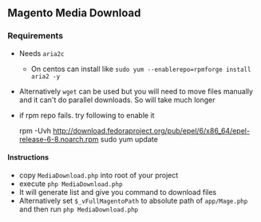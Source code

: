 ## Magento Media Download

### Requirements
* Needs `aria2c`
  * On centos can install like `sudo yum --enablerepo=rpmforge install aria2 -y`
* Alternatively `wget` can be used but you will need to move files manually and it can't do parallel downloads. So will take much longer
* if rpm repo fails. try following to enable it


    rpm -Uvh http://download.fedoraproject.org/pub/epel/6/x86_64/epel-release-6-8.noarch.rpm
    sudo yum update
       
#### Instructions
* copy `MediaDownload.php` into root of your project
* execute `php MediaDownload.php`
* It will generate list and give you command to download files
* Alternatively set `$_vFullMagentoPath` to absolute path of `app/Mage.php` and then run `php MediaDownload.php` 
